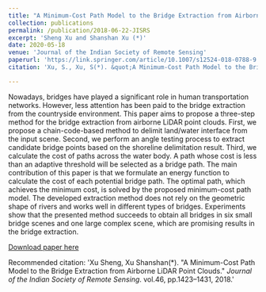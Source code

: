 ```yaml
---
title: "A Minimum-Cost Path Model to the Bridge Extraction from Airborne LiDAR Point Clouds"
collection: publications
permalink: /publication/2018-06-22-JISRS
excerpt: 'Sheng Xu and Shanshan Xu (*)'
date: 2020-05-18
venue: 'Journal of the Indian Society of Remote Sensing'
paperurl: 'https://link.springer.com/article/10.1007/s12524-018-0788-9'
citation: 'Xu, S., Xu, S(*). &quot;A Minimum-Cost Path Model to the Bridge Extraction from Airborne LiDAR Point Clouds.&quot; <i>Journal of the Indian Society of Remote Sensing.</i>  vol. 46, pp.1423–1431, 2018. doi: 10.1007/s12524-018-0788-9.'

---
```

Nowadays, bridges have played a significant role in human transportation networks. However, less attention has been paid to the bridge extraction from the countryside environment. This paper aims to propose a three-step method for the bridge extraction from airborne LiDAR point clouds. First, we propose a chain-code-based method to delimit land/water interface from the input scene. Second, we perform an angle testing process to extract candidate bridge points based on the shoreline delimitation result. Third, we calculate the cost of paths across the water body. A path whose cost is less than an adaptive threshold will be selected as a bridge path. The main contribution of this paper is that we formulate an energy function to calculate the cost of each potential bridge path. The optimal path, which achieves the minimum cost, is solved by the proposed minimum-cost path model. The developed extraction method does not rely on the geometric shape of rivers and works well in different types of bridges. Experiments show that the presented method succeeds to obtain all bridges in six small bridge scenes and one large complex scene, which are promising results in the bridge extraction.

[Download paper here](http://lostagex.github.io/files/2018-06-22-JISRS.pdf)

Recommended citation: 'Xu Sheng, Xu Shanshan(*). &quot;A Minimum-Cost Path Model to the Bridge Extraction from Airborne LiDAR Point Clouds.&quot; <i>Journal of the Indian Society of Remote Sensing</i>. vol.46, pp.1423–1431, 2018.'




